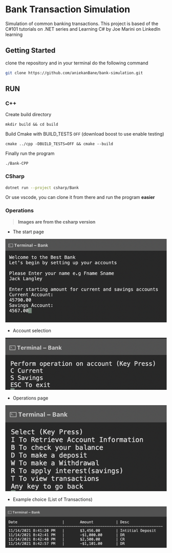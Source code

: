 # Bank Transaction Simulation

Simulation of common banking transactions.
This project is based of the C#101 tutorials on .NET series and Learning C# by Joe Marini on LinkedIn learning

## Getting Started

clone the repository and in your terminal do the following command

```bash
git clone https://github.com/aniekanBane/bank-simulation.git
```

## RUN

### C++

Create build directory

```shell
mkdir build && cd build
```

Build Cmake with BUILD_TESTS `OFF` (download boost to use enable testing)

```shell
cmake ../cpp -DBUILD_TESTS=OFF && cmake --build
```

Finally run the program

```shell
./Bank-CPP
```

### CSharp

```bash
dotnet run --project csharp/Bank
```

Or use vscode, you can clone it from there and run the program **easier**

### Operations

>**Images are from the csharp version**

- The start page

![startpage](/static/images/start.png)

- Account selection

![accounts](/static/images/accounts.png)

- Operations page

![selection](/static/images/selection.png)

- Example choice (List of Transactions)

![transcastions](/static/images/transactions.png)
